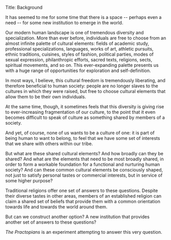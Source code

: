 Title: Background

It has seemed to me for some time that there is a space -- perhaps even a need -- for some new institution to emerge in the world. 

Our modern human landscape is one of tremendous diversity and specialization. More than ever before, individuals are free to choose from an almost infinite palette of cultural elements: fields of academic study, professional specializations, languages, works of art, athletic pursuits, ethnic traditions, cuisines, styles of fashion, political parties, modes of sexual expression, philanthropic efforts, sacred texts, religions, sects, spiritual movements, and so on. This ever-expanding palette presents us with a huge range of opportunities for exploration and self-definition.  

In most ways, I believe, this cultural freedom is tremendously liberating, and therefore beneficial to human society: people are no longer slaves to the cultures in which they were raised, but free to choose cultural elements that allow them to be their own individuals.  

At the same time, though, it sometimes feels that this diversity is giving rise to ever-increasing fragmentation of our culture, to the point that it even becomes difficult to speak of culture as something shared by members of a society. 

And yet, of course, none of us wants to be a culture of one: it is part of being human to want to belong, to feel that we have some set of interests that we share with others within our tribe. 

But what are these shared cultural elements? And how broadly can they be shared? And what are the elements that need to be most broadly shared, in order to form a workable foundation for a functional and nurturing human society? And can these common cultural elements be consciously shaped, not just to satisfy personal tastes or commercial interests, but in service of some higher purpose?

Traditional religions offer one set of answers to these questions. Despite their diverse tastes in other areas, members of an established religion can claim a shared set of beliefs that provide them with a common orientation towards life and towards the world around them. 

But can we construct another option? A new institution that provides another set of answers to these questions?

*The Practopians* is an experiment attempting to answer this very question.
